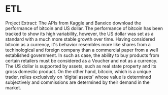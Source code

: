 # ETL
Project
Extract: The APIs from Kaggle and Banxico download the performance of bitcoin and US dollar.
The performance of bitcoin has been tracked to show its high variability, however, the US dollar was set as a standard with a much more stable growth over time.
Having considered bitcoin as a currency, it's behavior resembles more like shares from a techinological and foreign company than a commercial paper from a well established government.
In such as case, the ability to buy products from certain retailers must be considered as a Voucher and not as a currency.
The US dollar is supported by assets, such as real state property and its gross domestic product. 
On the other hand, bitcoin, which is a unique trader, relies exclusively on 'digital assets' whose value is determined subjectively and commissions are determined by their demand in the market.





